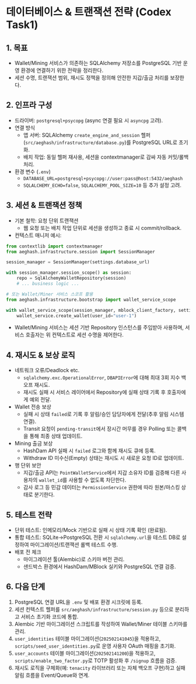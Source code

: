 # 데이터베이스 & 트랜잭션 전략 (Codex Task1)

## 1. 목표
- Wallet/Mining 서비스가 의존하는 SQLAlchemy 저장소를 PostgreSQL 기반 운영 환경에 연결하기 위한 전략을 정리한다.
- 세션 수명, 트랜잭션 범위, 재시도 정책을 정의해 안전한 지갑/출금 처리를 보장한다.

## 2. 인프라 구성
- 드라이버: `postgresql+psycopg` (async 연결 필요 시 `asyncpg` 고려).
- 연결 방식
  - 앱 서버: SQLAlchemy `create_engine_and_session` 헬퍼(`src/aeghash/infrastructure/database.py`)를 PostgreSQL URL로 초기화.
  - 배치 작업: 동일 헬퍼 재사용, 세션을 contextmanager로 감싸 자동 커밋/롤백 처리.
- 환경 변수 (`.env`)
  - `DATABASE_URL=postgresql+psycopg://user:pass@host:5432/aeghash`
  - `SQLALCHEMY_ECHO=false`, `SQLALCHEMY_POOL_SIZE=10` 등 추가 설정 고려.

## 3. 세션 & 트랜잭션 정책
- 기본 철학: 요청 단위 트랜잭션
  - 웹 요청 또는 배치 작업 단위로 세션을 생성하고 종료 시 commit/rollback.
- 컨텍스트 매니저 예시:

```python
from contextlib import contextmanager
from aeghash.infrastructure.session import SessionManager

session_manager = SessionManager(settings.database_url)

with session_manager.session_scope() as session:
    repo = SqlAlchemyWalletRepository(session)
    # ... business logic ...

# 또는 Wallet/Miner 서비스 스코프 활용
from aeghash.infrastructure.bootstrap import wallet_service_scope

with wallet_service_scope(session_manager, mblock_client_factory, settings) as wallet_service:
    wallet_service.create_wallet(user_id="user-1")
```

- Wallet/Mining 서비스는 세션 기반 Repository 인스턴스를 주입받아 사용하며, 서비스 호출자는 위 컨텍스트로 세션 수명을 제어한다.

## 4. 재시도 & 보상 로직
- 네트워크 오류/Deadlock etc.
  - `sqlalchemy.exc.OperationalError`, `DBAPIError`에 대해 최대 3회 지수 백오프 재시도.
  - 재시도 실패 시 서비스 레이어에서 Repository에 실패 상태 기록 후 호출자에게 예외 전달.
- Wallet 전송 보상
  - 실패 시 상태 `failed`로 기록 후 알림/승인 담당자에게 전달(추후 알림 시스템 연결).
  - Transit 요청이 `pending-transit`에서 장시간 머무를 경우 Polling 또는 콜백을 통해 최종 상태 업데이트.
- Mining 출금 보상
  - HashDam API 실패 시 `failed` 로그와 함께 재시도 큐에 등록.
  - Withdraw ID 미수신(Empty) 상태는 재시도 시 새로운 요청 ID로 업데이트.
- 행 단위 보안
  - 지갑/출금 API는 `PointWalletService`에서 지갑 소유자 ID를 검증해 다른 사용자의 `wallet_id`를 사용할 수 없도록 차단한다.
  - 감사 로그 등 민감 데이터는 `PermissionService` 권한에 따라 원본/마스킹 상태로 분기한다.

## 5. 테스트 전략
- 단위 테스트: 인메모리/Mock 기반으로 실패 시 상태 기록 확인 (완료됨).
- 통합 테스트: SQLite→PostgreSQL 전환 시 `sqlalchemy.url`을 테스트 DB로 설정하여 마이그레이션/트랜잭션 롤백 테스트 수행.
- 배포 전 체크
  - 마이그레이션 툴(Alembic)로 스키마 버전 관리.
  - 샌드박스 환경에서 HashDam/MBlock 실키와 PostgreSQL 연결 검증.

## 6. 다음 단계
1. PostgreSQL 연결 URL을 `.env` 및 배포 환경 시크릿에 등록.
2. 세션 컨텍스트 헬퍼를 `src/aeghash/infrastructure/session.py` 등으로 분리하고 서비스 초기화 코드에 통합.
3. Alembic 기반 마이그레이션 스크립트를 작성하여 Wallet/Miner 테이블 스키마를 관리.
4. `user_identities` 테이블 마이그레이션(`202502141045`)을 적용하고, `scripts/seed_user_identities.py`로 운영 사용자 OAuth 매핑을 초기화.
5. `user_accounts` 테이블 마이그레이션(`202502141200`)을 적용하고, `scripts/enable_two_factor.py`로 TOTP 활성화 후 `/signup` 흐름을 검증.
6. 재시도 로직을 구체화(예: `tenacity` 라이브러리 또는 자체 백오프 구현)하고 실패 알림 흐름을 Event/Queue와 연계.

